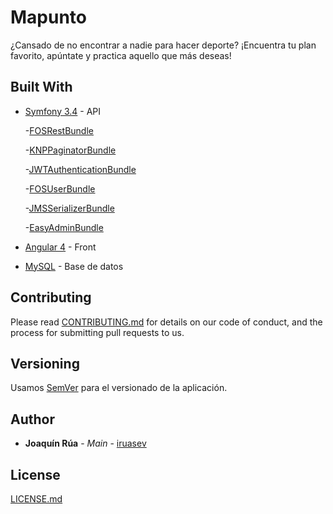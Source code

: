 # Mapunto

¿Cansado de no encontrar a nadie para hacer deporte?
¡Encuentra tu plan favorito, apúntate y practica aquello que más deseas!    

## Built With

* [Symfony 3.4](http://symfony.com/doc/current/index.html) - API

    -[FOSRestBundle](https://github.com/FriendsOfSymfony/FOSRestBundle)
    
    -[KNPPaginatorBundle](https://github.com/KnpLabs/KnpPaginatorBundle)
    
    -[JWTAuthenticationBundle](https://github.com/lexik/LexikJWTAuthenticationBundle)
    
    -[FOSUserBundle](https://github.com/FriendsOfSymfony/FOSUserBundle)
    
    -[JMSSerializerBundle](https://github.com/schmittjoh/serializer)
    
    -[EasyAdminBundle](https://github.com/javiereguiluz/EasyAdminBundle)
    
* [Angular 4](https://angular.io/) - Front

* [MySQL](https://www.mysql.com/) - Base de datos


## Contributing

Please read [CONTRIBUTING.md](https://gist.github.com/PurpleBooth/b24679402957c63ec426) for details on our code of conduct, and the process for submitting pull requests to us.

## Versioning

Usamos [SemVer](http://semver.org/) para el versionado de la aplicación.

## Author

* **Joaquín Rúa** - *Main* - [iruasev](https://github.com/iruasev)

## License

[LICENSE.md](LICENSE.md)